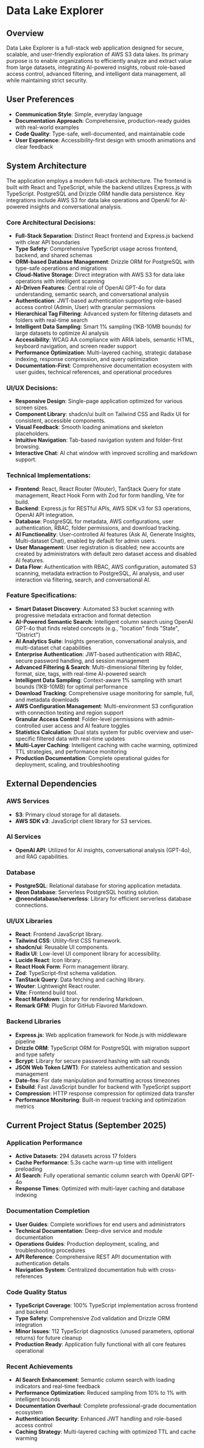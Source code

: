 # Data Lake Explorer

## Overview
Data Lake Explorer is a full-stack web application designed for secure, scalable, and user-friendly exploration of AWS S3 data lakes. Its primary purpose is to enable organizations to efficiently analyze and extract value from large datasets, integrating AI-powered insights, robust role-based access control, advanced filtering, and intelligent data management, all while maintaining strict security.

## User Preferences
- **Communication Style**: Simple, everyday language
- **Documentation Approach**: Comprehensive, production-ready guides with real-world examples
- **Code Quality**: Type-safe, well-documented, and maintainable code
- **User Experience**: Accessibility-first design with smooth animations and clear feedback

## System Architecture
The application employs a modern full-stack architecture. The frontend is built with React and TypeScript, while the backend utilizes Express.js with TypeScript. PostgreSQL and Drizzle ORM handle data persistence. Key integrations include AWS S3 for data lake operations and OpenAI for AI-powered insights and conversational analysis.

### Core Architectural Decisions:
- **Full-Stack Separation**: Distinct React frontend and Express.js backend with clear API boundaries
- **Type Safety**: Comprehensive TypeScript usage across frontend, backend, and shared schemas
- **ORM-based Database Management**: Drizzle ORM for PostgreSQL with type-safe operations and migrations
- **Cloud-Native Storage**: Direct integration with AWS S3 for data lake operations with intelligent scanning
- **AI-Driven Features**: Central role of OpenAI GPT-4o for data understanding, semantic search, and conversational analysis
- **Authentication**: JWT-based authentication supporting role-based access control (Admin, User) with granular permissions
- **Hierarchical Tag Filtering**: Advanced system for filtering datasets and folders with real-time search
- **Intelligent Data Sampling**: Smart 1% sampling (1KB-10MB bounds) for large datasets to optimize AI analysis
- **Accessibility**: WCAG AA compliance with ARIA labels, semantic HTML, keyboard navigation, and screen reader support
- **Performance Optimization**: Multi-layered caching, strategic database indexing, response compression, and query optimization
- **Documentation-First**: Comprehensive documentation ecosystem with user guides, technical references, and operational procedures

### UI/UX Decisions:
- **Responsive Design**: Single-page application optimized for various screen sizes.
- **Component Library**: shadcn/ui built on Tailwind CSS and Radix UI for consistent, accessible components.
- **Visual Feedback**: Smooth loading animations and skeleton placeholders.
- **Intuitive Navigation**: Tab-based navigation system and folder-first browsing.
- **Interactive Chat**: AI chat window with improved scrolling and markdown support.

### Technical Implementations:
- **Frontend**: React, React Router (Wouter), TanStack Query for state management, React Hook Form with Zod for form handling, Vite for build.
- **Backend**: Express.js for RESTful APIs, AWS SDK v3 for S3 operations, OpenAI API integration.
- **Database**: PostgreSQL for metadata, AWS configurations, user authentication, RBAC, folder permissions, and download tracking.
- **AI Functionality**: User-controlled AI features (Ask AI, Generate Insights, Multi-dataset Chat), enabled by default for admin users.
- **User Management**: User registration is disabled; new accounts are created by administrators with default zero dataset access and disabled AI features.
- **Data Flow**: Authentication with RBAC, AWS configuration, automated S3 scanning, metadata extraction to PostgreSQL, AI analysis, and user interaction via filtering, search, and conversational AI.

### Feature Specifications:
- **Smart Dataset Discovery**: Automated S3 bucket scanning with progressive metadata extraction and format detection
- **AI-Powered Semantic Search**: Intelligent column search using OpenAI GPT-4o that finds related concepts (e.g., "location" finds "State", "District")
- **AI Analytics Suite**: Insights generation, conversational analysis, and multi-dataset chat capabilities
- **Enterprise Authentication**: JWT-based authentication with RBAC, secure password handling, and session management
- **Advanced Filtering & Search**: Multi-dimensional filtering by folder, format, size, tags, with real-time AI-powered search
- **Intelligent Data Sampling**: Context-aware 1% sampling with smart bounds (1KB-10MB) for optimal performance
- **Download Tracking**: Comprehensive usage monitoring for sample, full, and metadata downloads
- **AWS Configuration Management**: Multi-environment S3 configuration with connection testing and region support
- **Granular Access Control**: Folder-level permissions with admin-controlled user access and AI feature toggles
- **Statistics Calculation**: Dual stats system for public overview and user-specific filtered data with real-time updates
- **Multi-Layer Caching**: Intelligent caching with cache warming, optimized TTL strategies, and performance monitoring
- **Production Documentation**: Complete operational guides for deployment, scaling, and troubleshooting

## External Dependencies

### AWS Services
- **S3**: Primary cloud storage for all datasets.
- **AWS SDK v3**: JavaScript client library for S3 services.

### AI Services
- **OpenAI API**: Utilized for AI insights, conversational analysis (GPT-4o), and RAG capabilities.

### Database
- **PostgreSQL**: Relational database for storing application metadata.
- **Neon Database**: Serverless PostgreSQL hosting solution.
- **@neondatabase/serverless**: Library for efficient serverless database connections.

### UI/UX Libraries
- **React**: Frontend JavaScript library.
- **Tailwind CSS**: Utility-first CSS framework.
- **shadcn/ui**: Reusable UI components.
- **Radix UI**: Low-level UI component library for accessibility.
- **Lucide React**: Icon library.
- **React Hook Form**: Form management library.
- **Zod**: TypeScript-first schema validation.
- **TanStack Query**: Data fetching and caching library.
- **Wouter**: Lightweight React router.
- **Vite**: Frontend build tool.
- **React Markdown**: Library for rendering Markdown.
- **Remark GFM**: Plugin for GitHub Flavored Markdown.

### Backend Libraries
- **Express.js**: Web application framework for Node.js with middleware pipeline
- **Drizzle ORM**: TypeScript ORM for PostgreSQL with migration support and type safety
- **Bcrypt**: Library for secure password hashing with salt rounds
- **JSON Web Token (JWT)**: For stateless authentication and session management
- **Date-fns**: For date manipulation and formatting across timezones
- **Esbuild**: Fast JavaScript bundler for backend with TypeScript support
- **Compression**: HTTP response compression for optimized data transfer
- **Performance Monitoring**: Built-in request tracking and optimization metrics

## Current Project Status (September 2025)

### Application Performance
- **Active Datasets**: 294 datasets across 17 folders
- **Cache Performance**: 5.3s cache warm-up time with intelligent preloading
- **AI Search**: Fully operational semantic column search with OpenAI GPT-4o
- **Response Times**: Optimized with multi-layer caching and database indexing

### Documentation Completion
- **User Guides**: Complete workflows for end users and administrators
- **Technical Documentation**: Deep-dive service and module documentation
- **Operations Guides**: Production deployment, scaling, and troubleshooting procedures
- **API Reference**: Comprehensive REST API documentation with authentication details
- **Navigation System**: Centralized documentation hub with cross-references

### Code Quality Status
- **TypeScript Coverage**: 100% TypeScript implementation across frontend and backend
- **Type Safety**: Comprehensive Zod validation and Drizzle ORM integration
- **Minor Issues**: 112 TypeScript diagnostics (unused parameters, optional returns) for future cleanup
- **Production Ready**: Application fully functional with all core features operational

### Recent Achievements
- **AI Search Enhancement**: Semantic column search with loading indicators and real-time feedback
- **Performance Optimization**: Reduced sampling from 10% to 1% with intelligent bounds
- **Documentation Overhaul**: Complete professional-grade documentation ecosystem
- **Authentication Security**: Enhanced JWT handling and role-based access control
- **Caching Strategy**: Multi-layered caching with optimized TTL and cache warming